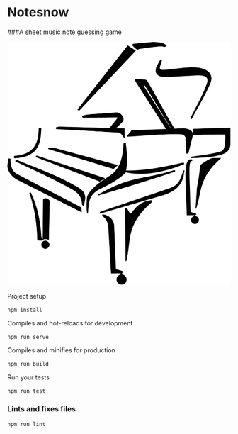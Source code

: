 # Notesnow

###A sheet music note guessing game

![](src/assets/images/cyberscooty-stylised_piano.svg?raw=true "")

Project setup
```
npm install
```

Compiles and hot-reloads for development
```
npm run serve
```

Compiles and minifies for production
```
npm run build
```

Run your tests
```
npm run test
```

### Lints and fixes files
```
npm run lint
```
